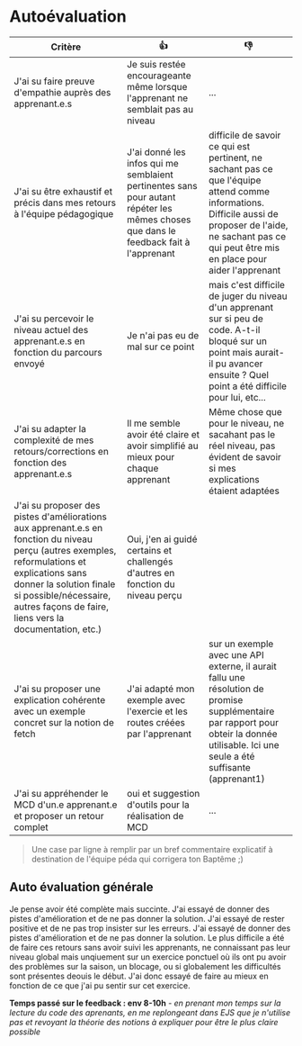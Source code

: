 # Autoévaluation

| Critère | 👍 | 👎 |
| ---------------- | ---------------- | ---------------- | 
| J'ai su faire preuve d'empathie auprès des apprenant.e.s | Je suis restée encourageante même lorsque l'apprenant ne semblait pas au niveau | ... |
| J'ai su être exhaustif et précis dans mes retours à l'équipe pédagogique | J'ai donné les infos qui me semblaient pertinentes sans pour autant répéter les mêmes choses que dans le feedback fait à l'apprenant | difficile de savoir ce qui est pertinent, ne sachant pas ce que l'équipe attend comme informations. Difficile aussi de proposer de l'aide, ne sachant pas ce qui peut être mis en place pour aider l'apprenant |
| J'ai su percevoir le niveau actuel des apprenant.e.s en fonction du parcours envoyé | Je n'ai pas eu de mal sur ce point | mais c'est difficile de juger du niveau d'un apprenant sur si peu de code. A-t-il bloqué sur un point mais aurait-il pu avancer ensuite ? Quel point a été difficile pour lui, etc... |
| J'ai su adapter la complexité de mes retours/corrections en fonction des apprenant.e.s  | Il me semble avoir été claire et avoir simplifié au mieux pour chaque apprenant | Même chose que pour le niveau, ne sacahant pas le réel niveau, pas évident de savoir si mes explications étaient adaptées |
| J'ai su proposer des pistes d'améliorations aux apprenant.e.s en fonction du niveau perçu (autres exemples, reformulations et explications sans donner la solution finale si possible/nécessaire, autres façons de faire, liens vers la documentation, etc.) | Oui, j'en ai guidé certains et challengés d'autres en fonction du niveau perçu |  |
| J'ai su proposer une explication cohérente avec un exemple concret sur la notion de fetch | J'ai adapté mon exemple avec l'exercie et les routes créées par l'apprenant | sur un exemple avec une API externe, il aurait fallu une résolution de promise supplémentaire par rapport pour obteir la donnée utilisable. Ici une seule a été suffisante (apprenant1) |
| J'ai su appréhender le MCD d'un.e apprenant.e et proposer un retour complet | oui et suggestion d'outils pour la réalisation de MCD | ... |


> Une case par ligne à remplir par un bref commentaire explicatif à destination de l'équipe péda qui corrigera ton Baptême ;)

## Auto évaluation générale

Je pense avoir été complète mais succinte. J'ai essayé de donner des pistes d'amélioration et de ne pas donner la solution. J'ai essayé de rester positive et de ne pas trop insister sur les erreurs. J'ai essayé de donner des pistes d'amélioration et de ne pas donner la solution.
Le plus difficile a été de faire ces retours sans avoir suivi les apprenants, ne connaissant pas leur niveau global mais unqiuement sur un exercice ponctuel où ils ont pu avoir des problèmes sur la saison, un blocage, ou si globalement les difficultés sont présentes deouis le début. J'ai donc essayé de faire au mieux en fonction de ce que j'ai pu sentir sur cet exercice.

**Temps passé sur le feedback : env 8-10h** - *en prenant mon temps sur la lecture du code des aprenants, en me replongeant dans EJS que je n'utilise pas et revoyant la théorie des notions à expliquer pour être le plus claire possible*
